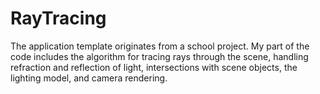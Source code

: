 # RayTracing
The application template originates from a school project. 
My part of the code includes the algorithm for tracing rays through the scene,
handling refraction and reflection of light, intersections with scene objects,
the lighting model, and camera rendering.
